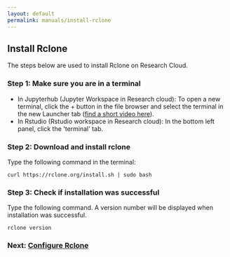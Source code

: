 ```yaml
---
layout: default
permalink: manuals/install-rclone
---
```


## Install Rclone

The steps below are used to install Rclone on Research Cloud.

### Step 1: Make sure you are in a terminal
- In Jupyterhub (Jupyter Workspace in Research cloud): 
  To open a new terminal, click the + button in the file browser and select the terminal in the new Launcher tab
  ([find a short video here](https://jupyterlab.readthedocs.io/en/stable/user/terminal.html)).
- In Rstudio (Rstudio workspace in Research cloud):
  In the bottom left panel, click the 'terminal' tab.

### Step 2: Download and install rclone

Type the following command in the terminal:

`curl https://rclone.org/install.sh | sudo bash`

### Step 3: Check if installation was successful

Type the following command. A version number will be displayed when installation was successful.

```
rclone version
```


### Next: [Configure Rclone](rclone-config.md)
